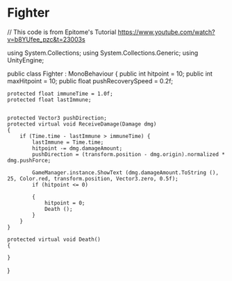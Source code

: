 # Fighter
// This code is from Epitome's Tutorial https://www.youtube.com/watch?v=b8YUfee_pzc&t=23003s



using System.Collections;
using System.Collections.Generic;
using UnityEngine;

public class Fighter : MonoBehaviour {
	public int hitpoint = 10;
	public int maxHitpoint = 10;
	public float pushRecoverySpeed = 0.2f;

	protected float immuneTime = 1.0f;
	protected float lastImmune;


	protected Vector3 pushDirection;
	protected virtual void ReceiveDamage(Damage dmg)
	{
		if (Time.time - lastImmune > immuneTime) {
			lastImmune = Time.time;
			hitpoint -= dmg.damageAmount;
			pushDirection = (transform.position - dmg.origin).normalized * dmg.pushForce;

			GameManager.instance.ShowText (dmg.damageAmount.ToString (), 25, Color.red, transform.position, Vector3.zero, 0.5f);
			if (hitpoint <= 0)
			
			{
				hitpoint = 0;
				Death ();
			}
		}
	}

	protected virtual void Death()
	{
		
	}
}
